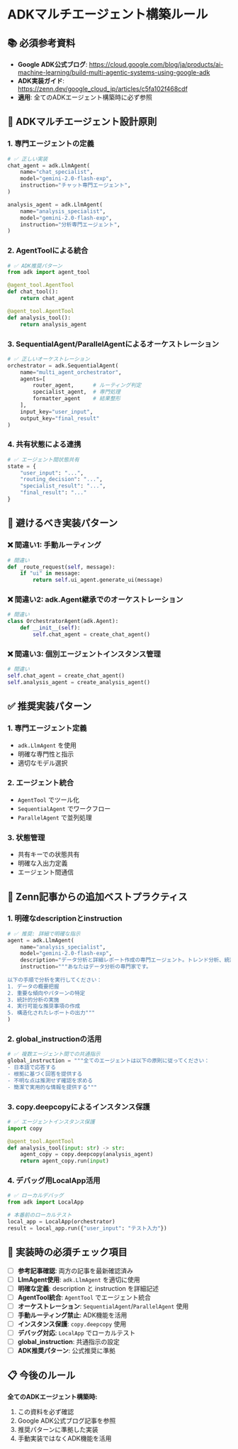 # ADKマルチエージェント構築ルール

## 📚 **必須参考資料**
- **Google ADK公式ブログ**: https://cloud.google.com/blog/ja/products/ai-machine-learning/build-multi-agentic-systems-using-google-adk
- **ADK実装ガイド**: https://zenn.dev/google_cloud_jp/articles/c5fa102f468cdf
- **適用**: 全てのADKエージェント構築時に必ず参照

## 🎯 **ADKマルチエージェント設計原則**

### 1. **専門エージェントの定義**
```python
# ✅ 正しい実装
chat_agent = adk.LlmAgent(
    name="chat_specialist",
    model="gemini-2.0-flash-exp",
    instruction="チャット専門エージェント",
)

analysis_agent = adk.LlmAgent(
    name="analysis_specialist", 
    model="gemini-2.0-flash-exp",
    instruction="分析専門エージェント",
)
```

### 2. **AgentToolによる統合**
```python
# ✅ ADK推奨パターン
from adk import agent_tool

@agent_tool.AgentTool
def chat_tool():
    return chat_agent

@agent_tool.AgentTool  
def analysis_tool():
    return analysis_agent
```

### 3. **SequentialAgent/ParallelAgentによるオーケストレーション**
```python
# ✅ 正しいオーケストレーション
orchestrator = adk.SequentialAgent(
    name="multi_agent_orchestrator",
    agents=[
        router_agent,      # ルーティング判定
        specialist_agent,  # 専門処理
        formatter_agent    # 結果整形
    ],
    input_key="user_input",
    output_key="final_result"
)
```

### 4. **共有状態による連携**
```python
# ✅ エージェント間状態共有
state = {
    "user_input": "...",
    "routing_decision": "...", 
    "specialist_result": "...",
    "final_result": "..."
}
```

## 🚫 **避けるべき実装パターン**

### ❌ **間違い1: 手動ルーティング**
```python
# 間違い
def _route_request(self, message):
    if "ui" in message:
        return self.ui_agent.generate_ui(message)
```

### ❌ **間違い2: adk.Agent継承でのオーケストレーション**
```python
# 間違い
class OrchestratorAgent(adk.Agent):
    def __init__(self):
        self.chat_agent = create_chat_agent()
```

### ❌ **間違い3: 個別エージェントインスタンス管理**
```python
# 間違い
self.chat_agent = create_chat_agent()
self.analysis_agent = create_analysis_agent()
```

## ✅ **推奨実装パターン**

### 1. **専門エージェント定義**
- `adk.LlmAgent` を使用
- 明確な専門性と指示
- 適切なモデル選択

### 2. **エージェント統合**
- `AgentTool` でツール化
- `SequentialAgent` でワークフロー
- `ParallelAgent` で並列処理

### 3. **状態管理**
- 共有キーでの状態共有
- 明確な入出力定義
- エージェント間通信

## 🎯 **Zenn記事からの追加ベストプラクティス**

### 1. **明確なdescriptionとinstruction**
```python
# ✅ 推奨: 詳細で明確な指示
agent = adk.LlmAgent(
    name="analysis_specialist",
    model="gemini-2.0-flash-exp",
    description="データ分析と詳細レポート作成の専門エージェント。トレンド分析、統計処理、推奨事項の提案が可能",
    instruction="""あなたはデータ分析の専門家です。
    
以下の手順で分析を実行してください：
1. データの概要把握
2. 重要な傾向やパターンの特定
3. 統計的分析の実施
4. 実行可能な推奨事項の作成
5. 構造化されたレポートの出力"""
)
```

### 2. **global_instructionの活用**
```python
# ✅ 複数エージェント間での共通指示
global_instruction = """全てのエージェントは以下の原則に従ってください：
- 日本語で応答する
- 根拠に基づく回答を提供する  
- 不明な点は推測せず確認を求める
- 簡潔で実用的な情報を提供する"""
```

### 3. **copy.deepcopyによるインスタンス保護**
```python
# ✅ エージェントインスタンス保護
import copy

@agent_tool.AgentTool
def analysis_tool(input: str) -> str:
    agent_copy = copy.deepcopy(analysis_agent)
    return agent_copy.run(input)
```

### 4. **デバッグ用LocalApp活用**
```python
# ✅ ローカルデバッグ
from adk import LocalApp

# 本番前のローカルテスト
local_app = LocalApp(orchestrator)
result = local_app.run({"user_input": "テスト入力"})
```

## 🔧 **実装時の必須チェック項目**

- [ ] **参考記事確認**: 両方の記事を最新確認済み
- [ ] **LlmAgent使用**: `adk.LlmAgent` を適切に使用
- [ ] **明確な定義**: description と instruction を詳細記述
- [ ] **AgentTool統合**: `AgentTool` でエージェント統合
- [ ] **オーケストレーション**: `SequentialAgent`/`ParallelAgent` 使用
- [ ] **手動ルーティング禁止**: ADK機能を活用
- [ ] **インスタンス保護**: `copy.deepcopy` 使用
- [ ] **デバッグ対応**: `LocalApp` でローカルテスト
- [ ] **global_instruction**: 共通指示の設定
- [ ] **ADK推奨パターン**: 公式推奨に準拠

## 📋 **今後のルール**

**全てのADKエージェント構築時:**
1. この資料を必ず確認
2. Google ADK公式ブログ記事を参照
3. 推奨パターンに準拠した実装
4. 手動実装ではなくADK機能を活用